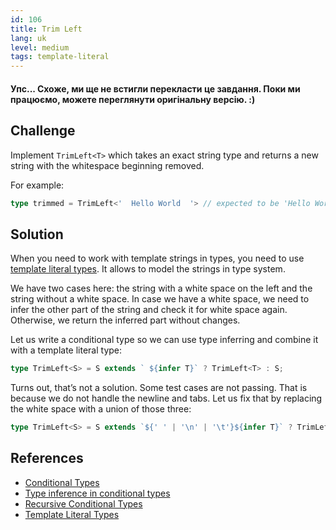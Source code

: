 ```yaml
---
id: 106
title: Trim Left
lang: uk
level: medium
tags: template-literal
---
```


#### Упс... Схоже, ми ще не встигли перекласти це завдання. Поки ми працюємо, можете переглянути оригінальну версію. :)

## Challenge

Implement `TrimLeft<T>` which takes an exact string type and returns a new string with the whitespace beginning removed.

For example:

```ts
type trimmed = TrimLeft<'  Hello World  '> // expected to be 'Hello World  '
```

## Solution

When you need to work with template strings in types, you need to use [template literal types](https://www.typescriptlang.org/docs/handbook/release-notes/typescript-4-1.html#template-literal-types).
It allows to model the strings in type system.

We have two cases here: the string with a white space on the left and the string without a white space.
In case we have a white space, we need to infer the other part of the string and check it for white space again.
Otherwise, we return the inferred part without changes.

Let us write a conditional type so we can use type inferring and combine it with a template literal type:

```ts
type TrimLeft<S> = S extends ` ${infer T}` ? TrimLeft<T> : S;
```

Turns out, that’s not a solution.
Some test cases are not passing.
That is because we do not handle the newline and tabs.
Let us fix that by replacing the white space with a union of those three:

```ts
type TrimLeft<S> = S extends `${' ' | '\n' | '\t'}${infer T}` ? TrimLeft<T> : S;
```

## References

- [Conditional Types](https://www.typescriptlang.org/docs/handbook/advanced-types.html#conditional-types)
- [Type inference in conditional types](https://www.typescriptlang.org/docs/handbook/advanced-types.html#type-inference-in-conditional-types)
- [Recursive Conditional Types](https://www.typescriptlang.org/docs/handbook/release-notes/typescript-4-1.html#recursive-conditional-types)
- [Template Literal Types](https://www.typescriptlang.org/docs/handbook/release-notes/typescript-4-1.html#template-literal-types)
